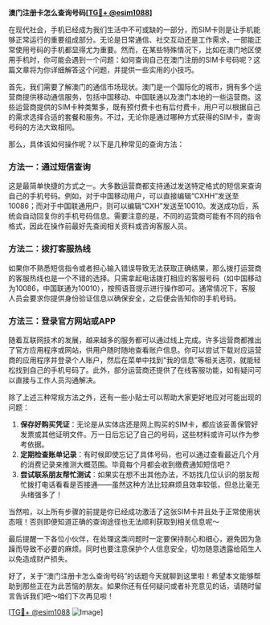 **澳门注册卡怎么查询号码[[TG💪+ @esim1088](https://t.me/s/esim1088)]**

在现代社会，手机已经成为我们生活中不可或缺的一部分，而SIM卡则是让手机能够正常运行的重要组成部分。无论是日常通信、社交互动还是工作需求，一部能正常使用号码的手机都显得尤为重要。然而，在某些特殊情况下，比如在澳门地区使用手机时，你可能会遇到一个问题：如何查询自己在澳门注册的SIM卡号码呢？这篇文章将为你详细解答这个问题，并提供一些实用的小技巧。

首先，我们需要了解澳门的通信市场现状。澳门是一个国际化的城市，拥有多个运营商提供移动通信服务，包括中国移动、中国联通以及澳门本地的一些运营商。这些运营商提供的SIM卡种类繁多，既有预付费卡也有后付费卡，用户可以根据自己的需求选择合适的套餐和服务。不过，无论你是通过哪种方式获得的SIM卡，查询号码的方法大致相同。

那么，具体该如何操作呢？以下是几种常见的查询方法：

### 方法一：通过短信查询

这是最简单快捷的方式之一。大多数运营商都支持通过发送特定格式的短信来查询自己的手机号码。例如，对于中国移动用户，可以直接编辑“CXHH”发送至10086；而对于中国联通用户，则可以编辑“CXH”发送至10010。发送成功后，系统会自动回复你的手机号码信息。需要注意的是，不同的运营商可能有不同的指令格式，因此在操作前最好先查阅相关资料或咨询客服人员。

### 方法二：拨打客服热线

如果你不熟悉短信指令或者担心输入错误导致无法获取正确结果，那么拨打运营商的客服热线也是一个不错的选择。只需拿起电话拨打相应的客服号码（如中国移动为10086，中国联通为10010），按照语音提示进行操作即可。通常情况下，客服人员会要求你提供身份验证信息以确保安全，之后便会告知你的手机号码。

### 方法三：登录官方网站或APP

随着互联网技术的发展，越来越多的服务都可以通过线上完成。许多运营商都推出了官方应用程序或网站，供用户随时随地查看账户信息。你可以尝试下载对应运营商的应用程序并登录个人账户，然后在菜单中找到“我的信息”等相关选项，就能轻松找到自己的手机号码了。此外，部分运营商还提供了在线客服功能，如有疑问可以直接与工作人员沟通解决。

除了上述三种常规方法之外，还有一些小贴士可以帮助大家更好地应对可能出现的问题：

1. **保存好购买凭证**：无论是从实体店还是网上购买的SIM卡，都应该妥善保管好发票或其他证明文件。万一日后忘记了自己的号码，这些材料或许可以作为参考依据。
2. **定期检查账单记录**：有时候即使忘记了具体号码，也可以通过查看最近几个月的消费记录来推测大概范围。毕竟每个月都会收到缴费通知短信吧？
3. **尝试联系朋友帮忙测试**：如果实在想不出其他办法，不妨找几位认识的朋友帮忙拨打电话看看是否接通——虽然这种方法比较麻烦且效率较低，但总比毫无头绪强多了！

当然啦，以上所有步骤的前提是你已经成功激活了这张SIM卡并且处于正常使用状态哦！否则即便知道正确的查询途径也无法顺利获取到相关信息呢～

最后提醒一下各位小伙伴，在处理这类问题时一定要保持耐心和细心，避免因为急躁而导致不必要的麻烦。同时也要注意保护个人信息安全，切勿随意透露给陌生人以免造成财产损失。

好了，关于“澳门注册卡怎么查询号码”的话题今天就聊到这里啦！希望本文能够帮助到那些正在为此苦恼的朋友。如果你还有任何疑问或者补充意见的话，请随时留言告诉我们吧～咱们下次再见啦！

[[TG💪+ @esim1088](https://t.me/s/esim1088) ![Image](https://i.postimg.cc/4NQfJmqS/Snipaste-2025-05-13-00-14-12.png)]